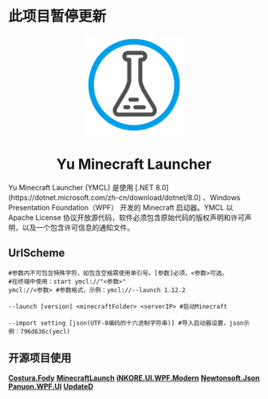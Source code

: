 
# 此项目暂停更新

<p align="center">
<img Height="200" Width="200" src="https://github.com/DaiYu-233/YMCL/blob/main/Assets/YMCL-Icon.png?raw=true"/>
</p>
<div align="center">
<h1 align="center">Yu Minecraft Launcher</h1>
</div>
Yu Minecraft Launcher (YMCL) 是使用 [.NET 8.0](https://dotnet.microsoft.com/zh-cn/download/dotnet/8.0) 、Windows Presentation Foundation（WPF） 开发的 Minecraft 启动器。YMCL 以 Apache License 协议开放源代码，软件必须包含原始代码的版权声明和许可声明，以及一个包含许可信息的通知文件。

## UrlScheme

```UrlScheme
#参数内不可包含特殊字符，如包含空格需使用单引号。[参数]必须，<参数>可选。
#在终端中使用：start ymcl://"<参数>"
ymcl://<参数> #参数格式，示例：ymcl://--launch 1.12.2

--launch [version] <minecraftFolder> <serverIP> #启动Minecraft

--import setting [json(UTF-8编码的十六进制字符串)] #导入启动器设置，json示例：796d636c(ymcl)
```
## 开源项目使用

**[Costura.Fody](https://github.com/Fody/Costura)**  **[MinecraftLaunch](https://github.com/Blessing-Studio/MinecraftLaunch)**  **[iNKORE.UI.WPF.Modern](https://github.com/iNKORE-Public/UI.WPF.Modern)**  **[Newtonsoft.Json](https://www.newtonsoft.com/json)**  **[Panuon.WPF.UI](https://github.com/Panuon/Panuon.WPF.UI)**  **[UpdateD](https://www.nuget.org/packages/UpdateD)**
